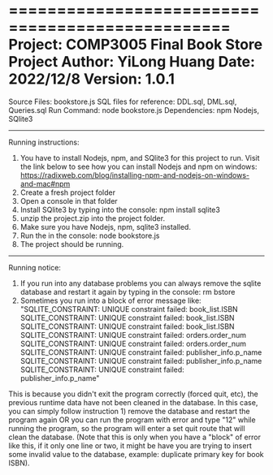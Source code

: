 =================================================
Project: COMP3005 Final Book Store Project
Author: YiLong Huang
Date: 2022/12/8
Version: 1.0.1
=================================================
Source Files: bookstore.js
SQL files for reference: DDL.sql, DML.sql, Queries.sql
Run Command: node bookstore.js
Dependencies: npm Nodejs, SQlite3

--------------------------------------------------------------------------------------------
Running instructions: 
1. You have to install Nodejs, npm, and SQlite3 for this project to run. Visit the link below to see 
how you can install Nodejs and npm on windows: https://radixweb.com/blog/installing-npm-and-nodejs-on-windows-and-mac#npm
2. Create a fresh project folder
3. Open a console in that folder
4. Install SQlite3 by typing into the console: npm install sqlite3
5. unzip the project.zip into the project folder.
6. Make sure you have Nodejs, npm, sqlite3 installed.
7. Run the in the console: node bookstore.js
8. The project should be running.
--------------------------------------------------------------------------------------------
Running notice:
1. If you run into any database problems you can always remove the sqlite database and restart it again by typing in the console: rm bstore
2. Sometimes you run into a block of error message like:
"SQLITE_CONSTRAINT: UNIQUE constraint failed: book_list.ISBN
SQLITE_CONSTRAINT: UNIQUE constraint failed: book_list.ISBN
SQLITE_CONSTRAINT: UNIQUE constraint failed: book_list.ISBN
SQLITE_CONSTRAINT: UNIQUE constraint failed: orders.order_num
SQLITE_CONSTRAINT: UNIQUE constraint failed: orders.order_num
SQLITE_CONSTRAINT: UNIQUE constraint failed: publisher_info.p_name
SQLITE_CONSTRAINT: UNIQUE constraint failed: publisher_info.p_name
SQLITE_CONSTRAINT: UNIQUE constraint failed: publisher_info.p_name"

This is because you didn't exit the program correctly (forced quit, etc), the previous runtime data have not been cleaned in the database. In this case, you can simply follow instruction 1) remove the database and restart the program again OR you can run the program with error and type "12" while running the program, so the program will enter a set quit route that will clean the database. (Note that this is only when you have a "block" of error like this, if it only one line or two, it might be have you are trying to insert some invalid value to the database, example: duplicate primary key for book ISBN).


